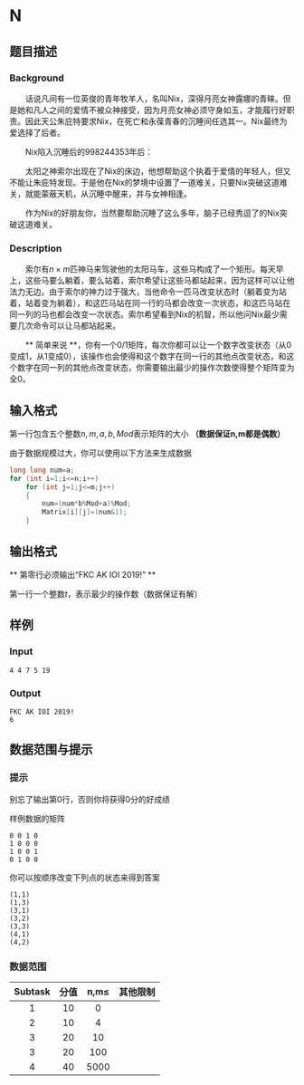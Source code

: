 # N

## 题目描述

### Background
　　话说凡间有一位英俊的青年牧羊人，名叫Nix，深得月亮女神露娜的青睐。但是她和凡人之间的爱情不被众神接受，因为月亮女神必须守身如玉，才能履行好职责。因此天公朱庇特要求Nix，在死亡和永葆青春的沉睡间任选其一。Nix最终为爱选择了后者。

　　Nix陷入沉睡后的998244353年后： 

　　太阳之神索尔出现在了Nix的床边，他想帮助这个执着于爱情的年轻人，但又不能让朱庇特发现。于是他在Nix的梦境中设置了一道难关，只要Nix突破这道难关，就能蒙蔽天机，从沉睡中醒来，并与女神相逢。

　　作为Nix的好朋友你，当然要帮助沉睡了这么多年，脑子已经秀逗了的Nix突破这道难关。

### Description
　　索尔有$n×m$匹神马来驾驶他的太阳马车，这些马构成了一个矩形。每天早上，这些马要么躺着，要么站着，索尔希望让这些马都站起来，因为这样可以让他法力无边。由于索尔的神力过于强大，当他命令一匹马改变状态时（躺着变为站着，站着变为躺着），和这匹马站在同一行的马都会改变一次状态，和这匹马站在同一列的马也都会改变一次状态。索尔希望看到Nix的机智，所以他问Nix最少需要几次命令可以让马都站起来。

　　** 简单来说 **，你有一个$0/1$矩阵，每次你都可以让一个数字改变状态（从0变成1，从1变成0），该操作也会使得和这个数字在同一行的其他点改变状态，和这个数字在同一列的其他点改变状态，你需要输出最少的操作次数使得整个矩阵变为全0。

## 输入格式

第一行包含五个整数$n,m,a,b,Mod$表示矩阵的大小  **（数据保证n,m都是偶数）**

由于数据规模过大，你可以使用以下方法来生成数据

```cpp
long long num=a;
for (int i=1;i<=n;i++)
	for (int j=1;j<=m;j++)
	{
		num=(num*b%Mod+a)%Mod;
		Matrix[i][j]=(num&1);
	}
```

## 输出格式

** 第零行必须输出“FKC AK IOI 2019!” **

第一行一个整数$t$，表示最少的操作数（数据保证有解）

## 样例

### Input
```plain
4 4 7 5 19
```
### Output
```plain
FKC AK IOI 2019!
6
```

## 数据范围与提示

### 提示

别忘了输出第0行，否则你将获得0分的好成绩

样例数据的矩阵
```plain
0 0 1 0 
1 0 0 0 
1 0 0 1 
0 1 0 0 
```
你可以按顺序改变下列点的状态来得到答案
``` plain
(1,1)
(1,3)
(3,1)
(3,2)
(3,3)
(4,1)
(4,2)
```
### 数据范围
Subtask | 分值 | n,m$\leq$ | 其他限制
 :-: | :-: | :-: |  :-:
1 | 10 | 0         |
2 | 10 | 4         |
3 | 20 | 10       |
3 | 20 | 100     | 
4 | 40 | 5000 |

